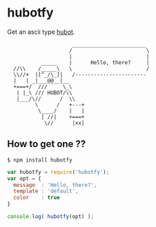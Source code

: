 # hubotfy

Get an ascii type [hubot](https://github.com/github/hubot).

```
                     ________________________
                    /                        \
                    |                        |
           _____    |      Hello, there?     |
  //\\    /_____\   \                        /
  \\//+  |[^_/\_]|   /-----------------------
  |   | _|___@@__|__
  +===+/  ///     \_\
   | |_\ /// HUBOT/\\
   |___/\//      /  \\
         \      /   +---+
          \____/    |   |
           | //|    +===+
            \//      |xx|

```

## How to get one ??

```shell
$ npm install hubotfy
```

```javascript
var hubotfy = require('hubotfy');
var opt = {
  message  : 'Hello, there?',
  template : 'default',
  color    : true
}

console.log( hubotfy(opt) );
```
